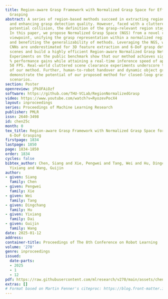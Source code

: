 ```yaml
---
title: Region-aware Grasp Framework with Normalized Grasp Space for Efficient 6-DoF
  Grasping
abstract: A series of region-based methods succeed in extracting regional features
  and enhancing grasp detection quality. However, faced with a cluttered scene with
  potential collision, the definition of the grasp-relevant region stays inconsistent.
  In this paper, we propose Normalized Grasp Space (NGS) from a novel region-aware
  viewpoint, unifying the grasp representation within a normalized regional space
  and benefiting the generalizability of methods. Leveraging the NGS, we find that
  CNNs are underestimated for 3D feature extraction and 6-DoF grasp detection in clutter
  scenes and build a highly efficient Region-aware Normalized Grasp Network (RNGNet).
  Experiments on the public benchmark show that our method achieves significant >20
  % performance gains while attaining a real-time inference speed of approximately
  50 FPS. Real-world cluttered scene clearance experiments underscore the effectiveness
  of our method. Further, human-to-robot handover and dynamic object grasping experiments
  demonstrate the potential of our proposed method for closed-loop grasping in dynamic
  scenarios.
section: Poster
openreview: jPkOFAiOzf
software: https://github.com/THU-VCLab/RegionNormalizedGrasp
video: https://www.youtube.com/watch?v=RyozevPocX4
layout: inproceedings
series: Proceedings of Machine Learning Research
publisher: PMLR
issn: 2640-3498
id: chen25c
month: 0
tex_title: Region-aware Grasp Framework with Normalized Grasp Space for Efficient
  6-DoF Grasping
firstpage: 1834
lastpage: 1850
page: 1834-1850
order: 1834
cycles: false
bibtex_author: Chen, Siang and Xie, Pengwei and Tang, Wei and Hu, Dingchang and Dai,
  Yixiang and Wang, Guijin
author:
- given: Siang
  family: Chen
- given: Pengwei
  family: Xie
- given: Wei
  family: Tang
- given: Dingchang
  family: Hu
- given: Yixiang
  family: Dai
- given: Guijin
  family: Wang
date: 2025-01-12
address:
container-title: Proceedings of The 8th Conference on Robot Learning
volume: '270'
genre: inproceedings
issued:
  date-parts:
  - 2025
  - 1
  - 12
pdf: https://raw.githubusercontent.com/mlresearch/v270/main/assets/chen25c/chen25c.pdf
extras: []
# Format based on Martin Fenner's citeproc: https://blog.front-matter.io/posts/citeproc-yaml-for-bibliographies/
---
```


